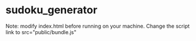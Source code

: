# sudoku_generator
Note: modify index.html before running on your machine.
Change the script link to src="public/bundle.js"
